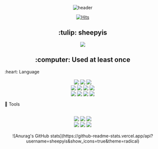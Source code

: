 <div align="center">

![header](https://capsule-render.vercel.app/api?type=Waving&color=gradient&customColorList=3&height=150&section=header&text=sheepyis&fontColor=ffffff&fontSize=50&animation=twinkling&fontAlign=80&fontAlignY=36)
 
[![Hits](https://hits.seeyoufarm.com/api/count/incr/badge.svg?url=https%3A%2F%2Fgithub.com%2Fsheepyis%2Fhit-counter&count_bg=%23B7DBF2&title_bg=%234FB1EE&icon=github.svg&icon_color=%23E7E7E7&title=hits&edge_flat=true)](https://hits.seeyoufarm.com)
</div>

<div align="center">
<h2>:tulip: sheepyis</h2>
<a href="https://www.instagram.com/sheep_is/">
    <img 
        src="http://img.shields.io/badge/-Instagram-E4405F?style=flat&logoColor=white&logo=Instagram&link=https://www.Instagram.com/sheep_is/"
        style="height : auto; margin-left : 10px; margin-right : 10px;"/>
</a>
<br>
</div>

<div align="center">
<h2>:computer: Used at least once</h2>
</div>
:heart: Language
<div align="center">
<br>
<img src="https://img.shields.io/badge/Python-3776AB?style=for-the-badge&logo=Python&logoColor=white">
<img src="https://img.shields.io/badge/C-A8B9CC?style=for-the-badge&logo=C&logoColor=white">
<img src="https://img.shields.io/badge/c++-00599C?style=for-the-badge&logo=c%2B%2B&logoColor=white">
<br>
<img src="https://img.shields.io/badge/HTML5-E34F26?style=for-the-badge&logo=HTML5&logoColor=white">
<img src="https://img.shields.io/badge/CSS3-1572B6?style=for-the-badge&logo=CSS3&logoColor=white">
<img src="https://img.shields.io/badge/JavaScript-F7DF1E?style=for-the-badge&logo=JavaScript&logoColor=white">
<img src="https://img.shields.io/badge/Node.js-339933?style=for-the-badge&logo=Node.js&logoColor=white">
<br>
<img src="https://img.shields.io/badge/Java-007396?style=for-the-badge&logo=Java&logoColor=white">
<img src="https://img.shields.io/badge/Kotlin-7F52FF?style=for-the-badge&logo=Kotlin&logoColor=white">
<img src="https://img.shields.io/badge/Lua-2C2D72?style=for-the-badge&logo=Lua&logoColor=white">
<img src="https://img.shields.io/badge/MySQL-4479A1?style=for-the-badge&logo=MySQL&logoColor=white">
<br>
</div>

:blue_heart: Tools
<div align="center">
<br>
<img src="https://img.shields.io/badge/Visual Studio-5C2D91?style=for-the-badge&logo=Visual Studio&logoColor=white">
<img src="https://img.shields.io/badge/Visual Studio Code-007ACC?style=for-the-badge&logo=Visual Studio Code&logoColor=white">
<img src="https://img.shields.io/badge/IntelliJ IDEA-000000?style=for-the-badge&logo=IntelliJ IDEA&logoColor=white">
<br>
<img src="https://img.shields.io/badge/Eclipse IDE-2C2255?style=for-the-badge&logo=Eclipse IDE&logoColor=white">
<img src="https://img.shields.io/badge/Git-F05032?style=for-the-badge&logo=Git&logoColor=white">
<img src="https://img.shields.io/badge/Linux-FCC624?style=for-the-badge&logo=Linux&logoColor=white">
</div>

<div align="center">
<br>
![Anurag's GitHub stats](https://github-readme-stats.vercel.app/api?username=sheepyis&show_icons=true&theme=radical)
</div>
